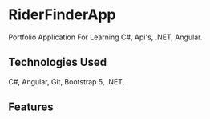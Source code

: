 # RiderFinderApp
Portfolio Application For Learning C#, Api's, .NET, Angular.

## Technologies Used

C#, Angular, Git, Bootstrap 5, .NET, 

## Features
